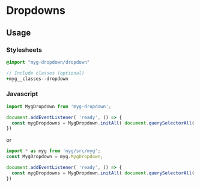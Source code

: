 # Dropdowns

## Usage

### Stylesheets

```sass
@import "myg-dropdown/dropdown"

// Include classes (optional)
+myg__classes--dropdown
```

### Javascript

```js
import MygDropdown from 'myg-dropdown';

document.addEventListener( 'ready', () => {
  const mygDropdowns = MygDropdown.initAll( document.querySelectorAll('.myg-dropdown'), {} );
})
```

or

```js
import * as myg from 'myg/src/myg';
const MygDropdown = myg.MygDropdown;

document.addEventListener( 'ready', () => {
  const mygDropdowns = MygDropdown.initAll( document.querySelectorAll('.myg-dropdown'), {} );
})
```
